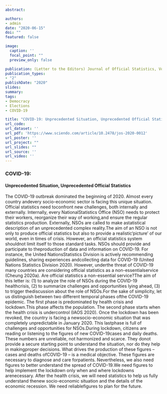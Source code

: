 ```yaml
---
abstract: 

authors:
- admin
date: "2020-06-15"
doi: ""
featured: false

image:
  caption: ''
  focal_point: ""
  preview_only: false

publication: (Letter to the Editors) Journal of Official Statistics, Vol.36, No.2, 2020, pp.1-7
publication_types:
- "2"
publishDate: "2020"
slides: 
summary: 
tags:
- Democracy
- Elections
- COVID-19

title: "COVID-19: Unprecedented Situation, Unprecedented Official Statistics"
url_code: 
url_dataset: ''
url_pdf: 'https://www.sciendo.com/article/10.2478/jos-2020-0012'
url_poster: ''
url_project: ""
url_slides: ""
url_source: ''
url_video: ''
---
```


### COVID-19: 
#### Unprecedented Situation, Unprecedented Official Statistics

The  COVID-19  outbreak  dominated  the  beginning  of  2020.  Almost  every  country andevery  socio-economic  sector  is  facing  this  unique  situation.  Official  statistics  need  toconfront  new  challenges,  both  internally  and  externally.  Internally,  every  NationalStatistics Office (NSO) needs to protect their workers, reorganize their way of working,and  ensure  the  regular  statistics  production.  Externally,  NSOs  are  called  to  make  astatistical description of an unprecedented complex reality.The aim of an NSO is not only to produce official statistics but also to provide a realistic‘picture’ of our world, even in times of crisis. However, an official statistics system shouldnot  limit  itself  to  those  standard  tasks.  NSOs  should  provide  and  participate  to  theproduction  of  data  and  information  on  COVID-19.  For  instance,  the  United  NationsStatistics   Division   is   actively   recommending   guidelines,   sharing   experiences   andcollecting data for COVID-19 (United Nations Statistics Division 2020). However, underthe threat of COVID-19 many countries are considering official statistics as a non-essentialservice (Cheung 2020a). Are official statistics a non-essential service?The aim of this letter is: (1) to analyze the role of NSOs during the COVID-19 healthcrisis,  (2)  to  summarize  challenges  and  opportunities  lying  ahead,  (3)  to  trigger  thediscussion about the role of NSOs.For the sake of simplicity, let us distinguish between two different temporal phases ofthe COVID-19 epidemic. The first phase is predominated by health crisis and lockdown.This phase affects the population. The second phase starts when the health crisis is undercontrol (IAOS 2020). Once the lockdown has been revoked, the country is facing a newsocio-economic  situation  that  was  completely  unpredictable  in  January  2020.  This  lastphase is full of challenges and opportunities for NSOs.During  lockdown,  citizens  are  reading  or  listening  to  the  figures  of  new  COVID-19cases and daily deaths. These numbers are unreliable, not harmonized and scarce. They donot provide a secure starting point to understand the situation, nor do they help in makingproper  decisions.  What  drives  the  production  of  these  figures  –  cases  and  deaths  ofCOVID-19 – is a medical objective. These figures are necessary to diagnose and care forpatients. Nevertheless, we also need figures to better understand the spread of COVID-19.We need figures to help implement the lockdown only when and where lockdowns arenecessary. After the health crisis, we will need statistics to help us fully understand thenew socio-economic situation and the details of the economic recession. We need reliablefigures to plan for the future.
